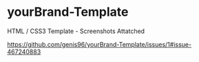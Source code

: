# yourBrand-Template

HTML / CSS3 Template - Screenshots Attatched


https://github.com/genis96/yourBrand-Template/issues/1#issue-467240883
